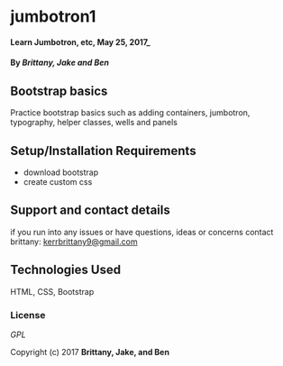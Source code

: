 # jumbotron1

#### Learn Jumbotron, etc, May 25, 2017_

#### By _Brittany, Jake and Ben_

## Bootstrap basics

Practice bootstrap basics such as adding containers, jumbotron, typography, helper classes, wells and panels

## Setup/Installation Requirements

* download bootstrap
* create custom css


## Support and contact details

if you run into any issues or have questions, ideas or concerns contact brittany:  kerrbrittany9@gmail.com

## Technologies Used

HTML, CSS, Bootstrap

### License

*GPL*

Copyright (c) 2017 **Brittany, Jake, and Ben**
